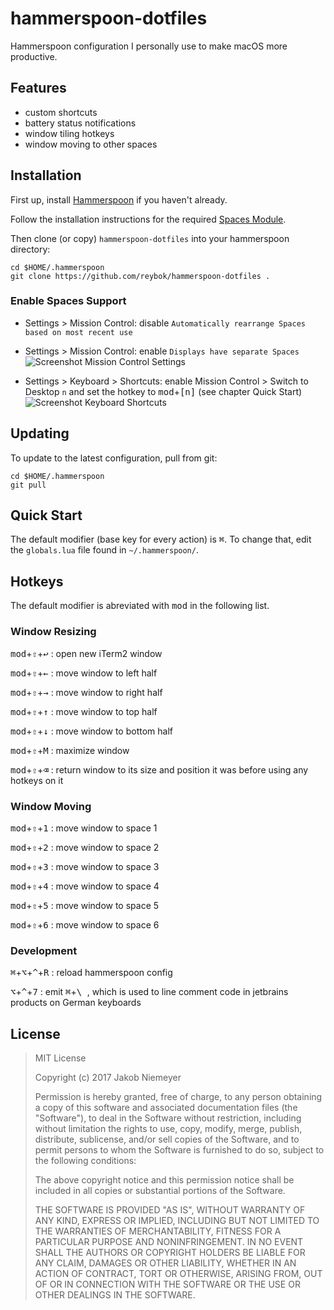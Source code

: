 # hammerspoon-dotfiles
Hammerspoon configuration I personally use to make macOS more productive.

## Features 
* custom shortcuts
* battery status notifications
* window tiling hotkeys
* window moving to other spaces

## Installation

First up, install [Hammerspoon](http://www.hammerspoon.org/) if you haven't already.

Follow the installation instructions for the required [Spaces Module](https://github.com/asmagill/hs._asm.undocumented.spaces#installation).

Then clone (or copy) `hammerspoon-dotfiles` into your hammerspoon directory:

```
cd $HOME/.hammerspoon
git clone https://github.com/reybok/hammerspoon-dotfiles .
```

### Enable Spaces Support

* Settings > Mission Control: disable `Automatically rearrange Spaces based on most recent use` 
* Settings > Mission Control: enable `Displays have separate Spaces` ![Screenshot Mission Control Settings](https://user-images.githubusercontent.com/32271425/33946878-42bd1990-e023-11e7-9dc9-d3a1bd532a43.png)

* Settings > Keyboard > Shortcuts: enable Mission Control > Switch to Desktop `n` and set the hotkey to <kbd>mod</kbd>+<kbd>[n]</kbd> (see chapter Quick Start) ![Screenshot Keyboard Shortcuts](https://user-images.githubusercontent.com/32271425/33946879-42d88266-e023-11e7-974a-d4ee57776031.png)

## Updating

To update to the latest configuration, pull from git:

```
cd $HOME/.hammerspoon
git pull
```

## Quick Start
The default modifier (base key for every action) is <kbd>⌘</kbd>.
To change that, edit the `globals.lua` file found in `~/.hammerspoon/`.

## Hotkeys
The default modifier is abreviated with <kbd>mod</kbd> in the following list.

### Window Resizing

<kbd>mod</kbd>+<kbd>⇧</kbd>+<kbd>↩</kbd> : open new iTerm2 window

<kbd>mod</kbd>+<kbd>⇧</kbd>+<kbd>←</kbd> : move window to left half

<kbd>mod</kbd>+<kbd>⇧</kbd>+<kbd>→</kbd> : move window to right half

<kbd>mod</kbd>+<kbd>⇧</kbd>+<kbd>↑</kbd> : move window to top half

<kbd>mod</kbd>+<kbd>⇧</kbd>+<kbd>↓</kbd> : move window to bottom half

<kbd>mod</kbd>+<kbd>⇧</kbd>+<kbd>M</kbd> : maximize window

<kbd>mod</kbd>+<kbd>⇧</kbd>+<kbd>⌫</kbd> : return window to its size and position it was before using any hotkeys on it

### Window Moving

<kbd>mod</kbd>+<kbd>⇧</kbd>+<kbd>1</kbd> : move window to space 1

<kbd>mod</kbd>+<kbd>⇧</kbd>+<kbd>2</kbd> : move window to space 2

<kbd>mod</kbd>+<kbd>⇧</kbd>+<kbd>3</kbd> : move window to space 3

<kbd>mod</kbd>+<kbd>⇧</kbd>+<kbd>4</kbd> : move window to space 4

<kbd>mod</kbd>+<kbd>⇧</kbd>+<kbd>5</kbd> : move window to space 5

<kbd>mod</kbd>+<kbd>⇧</kbd>+<kbd>6</kbd> : move window to space 6

### Development

<kbd>⌘</kbd>+<kbd>⌥</kbd>+<kbd>^</kbd>+<kbd>R</kbd> : reload hammerspoon config

<kbd>⌥</kbd>+<kbd>^</kbd>+<kbd>7</kbd> : emit <kbd>⌘</kbd>+<kbd>\ </kbd>, which is used to line comment code in jetbrains products on German keyboards


## License
> MIT License
>
> Copyright (c) 2017 Jakob Niemeyer
> 
> Permission is hereby granted, free of charge, to any person obtaining a copy
> of this software and associated documentation files (the "Software"), to deal
> in the Software without restriction, including without limitation the rights
> to use, copy, modify, merge, publish, distribute, sublicense, and/or sell
> copies of the Software, and to permit persons to whom the Software is
> furnished to do so, subject to the following conditions:
> 
> The above copyright notice and this permission notice shall be included in all
> copies or substantial portions of the Software.
> 
> THE SOFTWARE IS PROVIDED "AS IS", WITHOUT WARRANTY OF ANY KIND, EXPRESS OR
> IMPLIED, INCLUDING BUT NOT LIMITED TO THE WARRANTIES OF MERCHANTABILITY,
> FITNESS FOR A PARTICULAR PURPOSE AND NONINFRINGEMENT. IN NO EVENT SHALL THE
> AUTHORS OR COPYRIGHT HOLDERS BE LIABLE FOR ANY CLAIM, DAMAGES OR OTHER
> LIABILITY, WHETHER IN AN ACTION OF CONTRACT, TORT OR OTHERWISE, ARISING FROM,
> OUT OF OR IN CONNECTION WITH THE SOFTWARE OR THE USE OR OTHER DEALINGS IN THE
> SOFTWARE.
